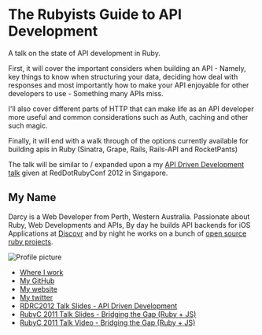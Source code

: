 # The Rubyists Guide to API Development

A talk on the state of API development in Ruby.

First, it will cover the important considers when building an API - Namely, key things to
know when structuring your data, deciding how deal with responses and most importantly
how to make your API enjoyable for other developers to use - Something many APIs miss.

I'll also cover different parts of HTTP that can make life as an API developer more useful
and common considerations such as Auth, caching and other such magic.

Finally, it will end with a walk through of the options currently available
for building apis in Ruby (Sinatra, Grape, Rails, Rails-API and RocketPants)

The talk will be similar to / expanded upon a my [API Driven Development talk](https://speakerdeck.com/u/sutto/p/api-driven-applications)
given at RedDotRubyConf 2012 in Singapore.

## My Name

Darcy is a Web Developer from Perth, Western Australia. Passionate about Ruby, Web Developments and APIs,
By day he builds API backends for iOS Applications at [Discovr](http://discovr.info/) and by night he
works on a bunch of [open source](https://github.com/sutto/) [ruby projects](https://github.com/filtersquad/).

![Profile picture](https://raw.github.com/sutto/rubyconfau-2013-cfp/master/the-rubyists-guide-to-api-development/profile_picture.jpg)

- [Where I work](http://discovr.info/)
- [My GitHub](https://github.com/sutto/)
- [My website](http://blog.ninjahideout.com/)
- [My twitter](https://twitter.com/sutto)
- [RDRC2012 Talk Slides - API Driven Development](https://speakerdeck.com/u/sutto/p/api-driven-applications)
- [RubyC 2011 Talk Slides - Bridging the Gap (Ruby + JS)](https://speakerdeck.com/u/sutto/p/bridging-the-gap)
- [RubyC 2011 Talk Video - Bridging the Gap (Ruby + JS)](http://www.youtube.com/watch?v=7YY2fia83kk)
